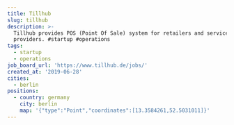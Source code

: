 ```yaml
---
title: Tillhub
slug: tillhub
description: >-
  Tillhub provides POS (Point Of Sale) system for retailers and service
  providers. #startup #operations
tags:
  - startup
  - operations
job_board_url: 'https://www.tillhub.de/jobs/'
created_at: '2019-06-28'
cities:
  - berlin
positions:
  - country: germany
    city: berlin
    map: '{"type":"Point","coordinates":[13.3584261,52.5031011]}'
---
```



